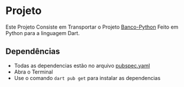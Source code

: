 # Projeto

Este Projeto Consiste em Transportar o Projeto [Banco-Python](https://github.com/mauriciobenjamin700/Banco-Python-Dio) Feito em Python para a linguagem Dart.

## Dependências

- Todas as dependencias estão no arquivo [pubspec.yaml](pubspec.yaml)
- Abra o Terminal
- Use o comando `dart pub get` para instalar as dependencias
